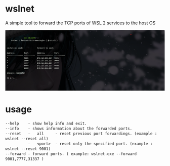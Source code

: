 # wslnet
A simple tool to forward the TCP ports of WSL 2 services to the host OS

![alt text](https://github.com/rvizx/wslnet/blob/main/ss.png?raw=true)

# usage
```
--help    - show help info and exit.
--info    - shows information about the forwarded ports.
--reset   -   all     - reset previous port forwardings. (example : wslnet --reset all)
          -   <port>  - reset only the specified port. (example : wslnet --reset 9001)
--forward - forward ports. ( example: wslnet.exe --forward 9001,7777,31337 )
```

